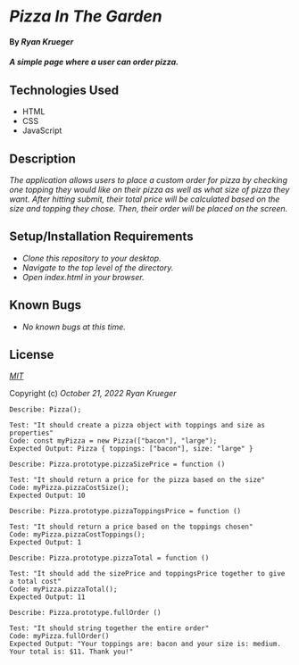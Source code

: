 # _Pizza In The Garden_

#### By _**Ryan Krueger**_

#### _A simple page where a user can order pizza._

## Technologies Used

* HTML
* CSS
* JavaScript

## Description

_The application allows users to place a custom order for pizza by checking one topping they would like on their pizza as well as what size of pizza they want. After hitting submit, their total price will be calculated based on the size and topping they chose. Then, their order will be placed on the screen._

## Setup/Installation Requirements

* _Clone this repository to your desktop._
* _Navigate to the top level of the directory._
* _Open index.html in your browser._

## Known Bugs

* _No known bugs at this time._

## License

_[MIT](https://choosealicense.com/licenses/mit/)_

Copyright (c) _October 21, 2022_ _Ryan Krueger_
```
Describe: Pizza();

Test: "It should create a pizza object with toppings and size as properties"
Code: const myPizza = new Pizza(["bacon"], "large");
Expected Output: Pizza { toppings: ["bacon"], size: "large" }

Describe: Pizza.prototype.pizzaSizePrice = function ()

Test: "It should return a price for the pizza based on the size"
Code: myPizza.pizzaCostSize();
Expected Output: 10

Describe: Pizza.prototype.pizzaToppingsPrice = function ()

Test: "It should return a price based on the toppings chosen"
Code: myPizza.pizzaCostToppings();
Expected Output: 1

Describe: Pizza.prototype.pizzaTotal = function ()

Test: "It should add the sizePrice and toppingsPrice together to give a total cost"
Code: myPizza.pizzaTotal();
Expected Output: 11

Describe: Pizza.prototype.fullOrder () 

Test: "It should string together the entire order"
Code: myPizza.fullOrder()
Expected Output: "Your toppings are: bacon and your size is: medium. Your total is: $11. Thank you!"
```
